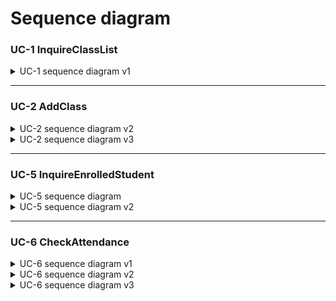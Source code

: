 # Sequence diagram

### UC-1 InquireClassList
<details>
<summary>UC-1 sequence diagram v1</summary>
</br>

![Teacher-SD-UC1](https://user-images.githubusercontent.com/76427521/117755815-e9d6cf00-b257-11eb-91d1-1197be7e54d2.PNG)

</details>

---

### UC-2 AddClass
<details>
<summary>UC-2 sequence diagram v2</summary>
</br>

![Teacher Sequence Diagram-UC-2](https://user-images.githubusercontent.com/11364584/117861416-61dedc80-b2cc-11eb-9165-8ac94ba57f10.jpg)

</details>

<details>
<summary>UC-2 sequence diagram v3</summary>
</br>

![Teacher Sequence Diagram-UC-2_v3](https://user-images.githubusercontent.com/11364584/118094497-c6ec1c80-b409-11eb-8bce-1408b302acb7.jpg)

</details>

---

### UC-5 InquireEnrolledStudent
<details>
<summary>UC-5 sequence diagram</summary>
</br>

![슬라이드1](https://user-images.githubusercontent.com/64057843/117558537-59628800-b0b9-11eb-84ae-7630630aa4db.PNG)
![슬라이드2](https://user-images.githubusercontent.com/64057843/117558541-5bc4e200-b0b9-11eb-91c0-222efad55566.PNG)
</details>

<details>
<summary>UC-5 sequence diagram v2</summary>
</br>

![uc5(ver2)](https://user-images.githubusercontent.com/64057843/117838311-30a6e200-b2b5-11eb-9cbb-3c2bbe17d05f.png)

</details>

---

### UC-6 CheckAttendance
<details>
<summary>UC-6 sequence diagram v1</summary>
</br>

![UC-6_1](https://user-images.githubusercontent.com/11364584/117560848-5b821200-b0cc-11eb-94e7-75db88c39043.jpeg)
![UC-6_2](https://user-images.githubusercontent.com/11364584/117560849-5de46c00-b0cc-11eb-8b14-29691dfa1a62.jpeg)
![UI_mockup](https://user-images.githubusercontent.com/11364584/117560871-a3089e00-b0cc-11eb-80c1-70b7be97ed55.jpeg)
</details>

<details>
<summary>UC-6 sequence diagram v2</summary>
</br>

![Teacher Sequence Diagram-UC-6](https://user-images.githubusercontent.com/11364584/117664358-a7bc7780-b1dc-11eb-855e-3ab69d6d7594.jpg)

</details>

<details>
<summary>UC-6 sequence diagram v3</summary>
</br>

![Teacher Sequence Diagram-UC-6_v3](https://user-images.githubusercontent.com/11364584/118094575-de2b0a00-b409-11eb-906c-710d56d51dc3.jpg)

</details>
